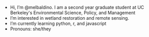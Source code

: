 - Hi, I’m @melbaldino. I am a second year graduate student at UC Berkeley's Environmental Science, Policy, and Management
- I’m interested in wetland restoration and remote sensing. 
- I’m currently learning python, r, and javascript
- Pronouns: she/they


<!---
melbaldino/melbaldino is a ✨ special ✨ repository because its `README.md` (this file) appears on your GitHub profile.
You can click the Preview link to take a look at your changes.
--->

